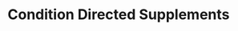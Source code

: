 ---
title: "Condition Directed Supplements"
url: /alpena/condition-directed-supplements/
shop: Nahrungsergänzung
---